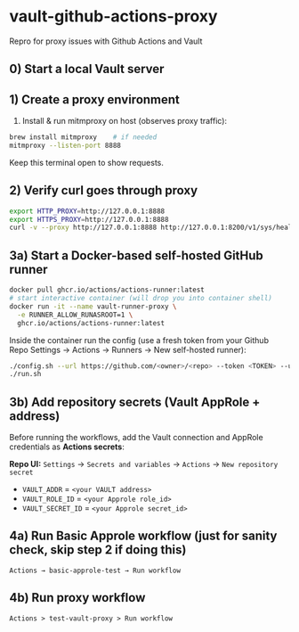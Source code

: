 # vault-github-actions-proxy
Repro for proxy issues with Github Actions and Vault

## 0) Start a local Vault server

## 1) Create a proxy environment
1. Install & run mitmproxy on host (observes proxy traffic):
```bash
brew install mitmproxy    # if needed
mitmproxy --listen-port 8888
```
Keep this terminal open to show requests.

## 2) Verify curl goes through proxy
```bash
export HTTP_PROXY=http://127.0.0.1:8888
export HTTPS_PROXY=http://127.0.0.1:8888
curl -v --proxy http://127.0.0.1:8888 http://127.0.0.1:8200/v1/sys/health
```

## 3a) Start a Docker-based self-hosted GitHub runner
```bash
docker pull ghcr.io/actions/actions-runner:latest
# start interactive container (will drop you into container shell)
docker run -it --name vault-runner-proxy \
  -e RUNNER_ALLOW_RUNASROOT=1 \
  ghcr.io/actions/actions-runner:latest
```

Inside the container run the config (use a fresh token from your Github Repo Settings → Actions → Runners → New self-hosted runner):
```bash
./config.sh --url https://github.com/<owner>/<repo> --token <TOKEN> --unattended --name vault-runner-proxy
./run.sh
```

## 3b) Add repository secrets (Vault AppRole + address)

Before running the workflows, add the Vault connection and AppRole credentials as **Actions secrets**:

**Repo UI:** `Settings` → `Secrets and variables` → `Actions` → `New repository secret`

- `VAULT_ADDR` = `<your VAULT address>`  
- `VAULT_ROLE_ID` = `<your Approle role_id>`  
- `VAULT_SECRET_ID` = `<your Approle secret_id>`

## 4a) Run Basic Approle workflow (just for sanity check, skip step 2 if doing this)
```text
Actions → basic-approle-test → Run workflow
```

## 4b) Run proxy workflow
```text
Actions > test-vault-proxy > Run workflow
```
